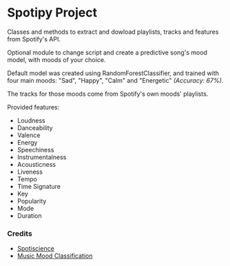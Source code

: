 # Spotipy Project

Classes and methods to extract and dowload playlists, tracks and features from Spotify's API.


Optional module to change script and create a predictive song's mood model, with moods of your choice.

Default model was created using RandomForestClassifier, and trained with four main moods: "Sad", "Happy", "Calm" and "Energetic" _(Accuracy: 67%)_.

The tracks for those moods come from Spotify's own moods' playlists.

Provided features:

* Loudness
* Danceability
* Valence
* Energy
* Speechiness
* Instrumentalness
* Acousticness
* Liveness
* Tempo
* Time Signature
* Key
* Popularity
* Mode
* Duration



### Credits

* [Spotiscience](https://www.linkedin.com/in/cristobal-veas/)
* [Music Mood Classification](https://sites.tufts.edu/eeseniordesignhandbook/2015/music-mood-classification/)

